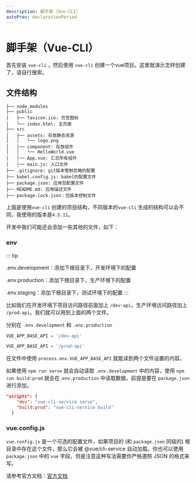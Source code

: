 ```yaml
---
description: 脚手架（Vue-CLI）
autoPrev: declarationPeriod
---
```

# 脚手架（Vue-CLI）

首先安装 `vue-cli` ，然后使用 `vue-cli` 创建一个vue项目。这里就演示怎样创建了，请自行搜索。

## 文件结构

	├── node_modules 
	├── public
	│   ├── favicon.ico: 页签图标
	│   └── index.html: 主页面
	├── src
	│   ├── assets: 存放静态资源
	│   │   └── logo.png
	│   │── component: 存放组件
	│   │   └── HelloWorld.vue
	│   │── App.vue: 汇总所有组件
	│   │── main.js: 入口文件
	├── .gitignore: git版本管制忽略的配置
	├── babel.config.js: babel的配置文件
	├── package.json: 应用包配置文件 
	├── README.md: 应用描述文件
	├── package-lock.json：包版本控制文件

上面是使用`vue-cli` 创建的项目结构，不同版本的`vue-cli` 生成的结构可以会不同，我使用的版本是`4.5.11`。

开发中我们可能还会添加一些其他的文件，如下：

### env

::: tip

.env.development：添加下根目录下，开发环境下的配置

.env.production：添加下根目录下，生产环境下的配置

.env.staging：添加下根目录下，测试环境下的配置
:::

比如我们在开发环境下项目访问路径前面加上 `/dev-api`，生产环境访问路径加上 `/prod-api`。我们就可以用到上面的两个文件。

分别在 `.env.development` 和 `.env.production` 
```js
VUE_APP_BASE_API = '/dev-api'
```

```js
VUE_APP_BASE_API = '/prod-api'
```

在文件中使用 `process.env.VUE_APP_BASE_API` 就能读到两个文件设置的内容。

如果使用 `npm run serve` 就会自动读取 `.env.development` 中的内容，使用 `npm run build:prod` 就会在`.env.production` 中读取数据，前提是要在 `package.json` 进行添加。

```json
"scripts": {
    "dev": "vue-cli-service serve",
    "build:prod": "vue-cli-service build"
  }
```

### vue.config.js

`vue.config.js` 是一个可选的配置文件，如果项目的 (和 `package.json` 同级的) 根目录中存在这个文件，那么它会被 @vue/cli-service 自动加载。你也可以使用 `package.json` 中的 `vue` 字段，但是注意这种写法需要你严格遵照 JSON 的格式来写。

请参考官方文档：[官方文档](https://cli.vuejs.org/zh/config/)


